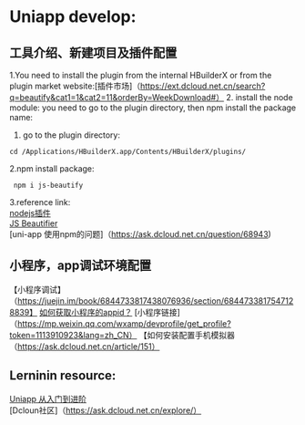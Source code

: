 # Uniapp develop:  


## 工具介绍、新建项目及插件配置
1.You need to install the plugin from the internal HBuilderX  or from the plugin market website:[插件市场]（https://ext.dcloud.net.cn/search?q=beautify&cat1=1&cat2=11&orderBy=WeekDownload#） 
2. install the node module: you need to go to the plugin directory, then npm install the package name:  
1. go to the plugin directory:  
```
cd /Applications/HBuilderX.app/Contents/HBuilderX/plugins/

```
2.npm install package:  
```
 npm i js-beautify
```
3.reference link:  
[nodejs插件](https://ask.dcloud.net.cn/article/37379)  
[JS Beautifier](https://www.npmjs.com/package/js-beautify)  
[uni-app 使用npm的问题]（https://ask.dcloud.net.cn/question/68943)  

## 小程序，app调试环境配置  
【小程序调试】（https://juejin.im/book/6844733817438076936/section/6844733817547128839】
[如何获取小程序的appid？](https://zhuanlan.zhihu.com/p/61511399) [小程序链接]（https://mp.weixin.qq.com/wxamp/devprofile/get_profile?token=1113910923&lang=zh_CN）
【如何安装配置手机模拟器（https://ask.dcloud.net.cn/article/151）

## Lerninin resource:  
[Uniapp 从入门到进阶](https://juejin.im/book/6844733817438076936)  
[Dcloun社区]（https://ask.dcloud.net.cn/explore/）